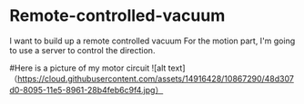 # Remote-controlled-vacuum
I want to build up a remote controlled vacuum
For the motion part, I'm going to use a server to control the direction.

#Here is a picture of my motor circuit
 ![alt text]（https://cloud.githubusercontent.com/assets/14916428/10867290/48d307d0-8095-11e5-8961-28b4feb6c9f4.jpg）
